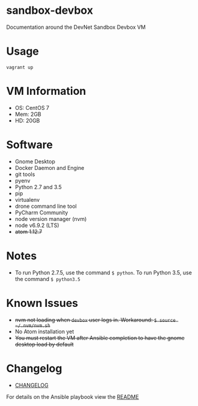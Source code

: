 # sandbox-devbox
Documentation around the DevNet Sandbox Devbox VM

# Usage

`vagrant up`

# VM Information

* OS: CentOS 7
* Mem: 2GB
* HD: 20GB


# Software

* Gnome Desktop
* Docker Daemon and Engine
* git tools
* pyenv
* Python 2.7 and 3.5
* pip
* virtualenv
* drone command line tool
* PyCharm Community
* node version manager (nvm)
* node v6.9.2 (LTS)
* ~~atom 1.12.7~~

# Notes

* To run Python 2.7.5, use the command `$ python`.  To run Python 3.5, use the command `$ python3.5`

# Known Issues

* ~~nvm not loading when `devbox` user logs in.  Workaround: `$ source ~/.nvm/nvm.sh`~~
* No Atom installation yet
* ~~You must restart the VM after Ansible completion to have the gnome desktop load by default~~

# Changelog

* [CHANGELOG](CHANGELOG.md)

For details on the Ansible playbook view the [README](devbox/README.md)
